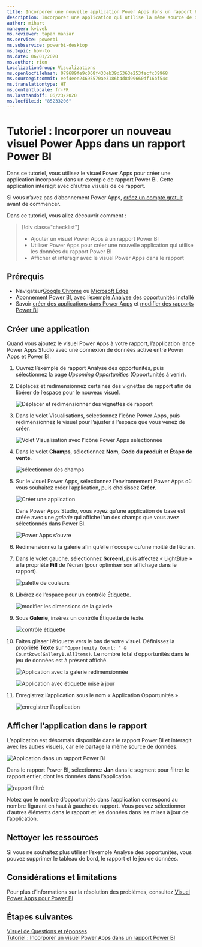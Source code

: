 ```yaml
---
title: Incorporer une nouvelle application Power Apps dans un rapport Power BI
description: Incorporer une application qui utilise la même source de données et peut être filtrée comme d’autres éléments de rapport
author: mihart
manager: kvivek
ms.reviewer: tapan maniar
ms.service: powerbi
ms.subservice: powerbi-desktop
ms.topic: how-to
ms.date: 06/01/2020
ms.author: rien
LocalizationGroup: Visualizations
ms.openlocfilehash: 079689fe9c068f433eb39d5363e253fecfc39968
ms.sourcegitcommit: eef4eee24695570ae3186b4d8d99660df16bf54c
ms.translationtype: HT
ms.contentlocale: fr-FR
ms.lasthandoff: 06/23/2020
ms.locfileid: "85233206"
---
```

# <a name="tutorial-embed-a-power-apps-visual-in-a-power-bi-report"></a>Tutoriel : Incorporer un nouveau visuel Power Apps dans un rapport Power BI

Dans ce tutoriel, vous utilisez le visuel Power Apps pour créer une application incorporée dans un exemple de rapport Power BI. Cette application interagit avec d’autres visuels de ce rapport.

Si vous n’avez pas d’abonnement Power Apps, [créez un compte gratuit](https://web.powerapps.com/signup?redirect=marketing&email=) avant de commencer.

Dans ce tutoriel, vous allez découvrir comment :
> [!div class="checklist"]
> * Ajouter un visuel Power Apps à un rapport Power BI
> * Utiliser Power Apps pour créer une nouvelle application qui utilise les données du rapport Power BI
> * Afficher et interagir avec le visuel Power Apps dans le rapport

## <a name="prerequisites"></a>Prérequis

* Navigateur[Google Chrome](https://www.google.com/chrome/browser/) ou [Microsoft Edge](https://www.microsoft.com/windows/microsoft-edge)
* [Abonnement Power BI](https://docs.microsoft.com/power-bi/service-self-service-signup-for-power-bi), avec [l’exemple Analyse des opportunités](https://docs.microsoft.com/power-bi/sample-opportunity-analysis#get-the-content-pack-for-this-sample) installé
* Savoir [créer des applications dans Power Apps](https://docs.microsoft.com/powerapps/maker/canvas-apps/data-platform-create-app-scratch) et [modifier des rapports Power BI](https://docs.microsoft.com/power-bi/service-the-report-editor-take-a-tour)



## <a name="create-a-new-app"></a>Créer une application
Quand vous ajoutez le visuel Power Apps à votre rapport, l’application lance Power Apps Studio avec une connexion de données active entre Power Apps et Power BI.

1. Ouvrez l’exemple de rapport Analyse des opportunités, puis sélectionnez la page *Upcoming Opportunities* (Opportunités à venir). 


2. Déplacez et redimensionnez certaines des vignettes de rapport afin de libérer de l’espace pour le nouveau visuel.

    ![Déplacer et redimensionner des vignettes de rapport](media/power-bi-visualization-powerapp/power-bi-report-page.jpg)

2. Dans le volet Visualisations, sélectionnez l’icône Power Apps, puis redimensionnez le visuel pour l’ajuster à l’espace que vous venez de créer.

    ![Volet Visualisation avec l’icône Power Apps sélectionnée](media/power-bi-visualization-powerapp/power-bi-powerapps-icon.jpg)

3. Dans le volet **Champs**, sélectionnez **Nom**, **Code du produit** et **Étape de vente**. 

    ![sélectionner des champs](media/power-bi-visualization-powerapp/power-bi-fields.png)

4. Sur le visuel Power Apps, sélectionnez l’environnement Power Apps où vous souhaitez créer l’application, puis choisissez **Créer**.

    ![Créer une application](media/power-bi-visualization-powerapp/power-bi-create-new-powerapp.png)

    Dans Power Apps Studio, vous voyez qu’une application de base est créée avec une *galerie* qui affiche l’un des champs que vous avez sélectionnés dans Power BI.

    ![Power Apps s’ouvre](media/power-bi-visualization-powerapp/power-bi-power-app.png)

5.  Redimensionnez la galerie afin qu’elle n’occupe qu’une moitié de l’écran. 

6. Dans le volet gauche, sélectionnez **Screen1**, puis affectez « LightBlue » à la propriété **Fill** de l’écran (pour optimiser son affichage dans le rapport).

    ![palette de couleurs](media/power-bi-visualization-powerapp/power-bi-powerapps-fill.png)

6. Libérez de l’espace pour un contrôle Étiquette. 

    ![modifier les dimensions de la galerie](media/power-bi-visualization-powerapp/power-bi-powerapps-gallery.png)


8. Sous **Galerie**, insérez un contrôle Étiquette de texte.

   ![contrôle étiquette](media/power-bi-visualization-powerapp/power-bi-label.png)

7. Faites glisser l’étiquette vers le bas de votre visuel. Définissez la propriété **Texte** sur `"Opportunity Count: " & CountRows(Gallery1.AllItems)`. Le nombre total d’opportunités dans le jeu de données est à présent affiché.

    ![Application avec la galerie redimensionnée](media/power-bi-visualization-powerapp/power-bi-power-app-label.png)

    ![Application avec étiquette mise à jour](media/power-bi-visualization-powerapp/power-bi-label-live.png)

7. Enregistrez l’application sous le nom « Application Opportunités ». 

    ![enregistrer l’application](media/power-bi-visualization-powerapp/power-bi-save-powerapp.png)


## <a name="view-the-app-in-the-report"></a>Afficher l’application dans le rapport
L’application est désormais disponible dans le rapport Power BI et interagit avec les autres visuels, car elle partage la même source de données.

![Application dans un rapport Power BI](media/power-bi-visualization-powerapp/power-bi-powerapps-visual.png)

Dans le rapport Power BI, sélectionnez **Jan** dans le segment pour filtrer le rapport entier, dont les données dans l’application.

![rapport filtré](media/power-bi-visualization-powerapp/power-bi-last.png)

Notez que le nombre d’opportunités dans l’application correspond au nombre figurant en haut à gauche du rapport. Vous pouvez sélectionner d’autres éléments dans le rapport et les données dans les mises à jour de l’application.


## <a name="clean-up-resources"></a>Nettoyer les ressources
Si vous ne souhaitez plus utiliser l’exemple Analyse des opportunités, vous pouvez supprimer le tableau de bord, le rapport et le jeu de données.

## <a name="limitations-and-considerations"></a>Considérations et limitations
Pour plus d’informations sur la résolution des problèmes, consultez [Visuel Power Apps pour Power BI](https://docs.microsoft.com/powerapps/maker/canvas-apps/powerapps-custom-visual#limitations-of-the-power-apps-visual)

## <a name="next-steps"></a>Étapes suivantes
[Visuel de Questions et réponses](power-bi-visualization-types-for-reports-and-q-and-a.md)    
[Tutoriel : Incorporer un visuel Power Apps dans un rapport Power BI](https://docs.microsoft.com/powerapps/maker/canvas-apps/powerapps-custom-visual)    
